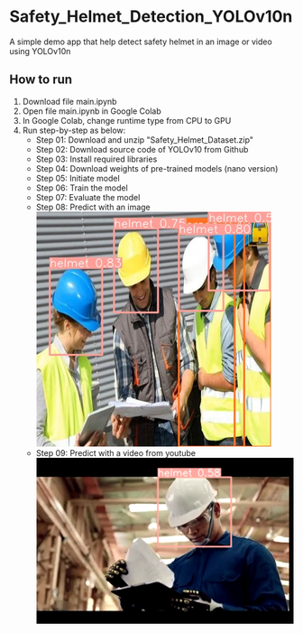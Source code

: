 # Safety_Helmet_Detection_YOLOv10n
A simple demo app that help detect safety helmet in an image or video using YOLOv10n

## How to run
1. Download file main.ipynb
2. Open file main.ipynb in Google Colab
3. In Google Colab, change runtime type from CPU to GPU
4. Run step-by-step as below:
    * Step 01: Download and unzip "Safety_Helmet_Dataset.zip"
    * Step 02: Download source code of YOLOv10 from Github
    * Step 03: Install required libraries
    * Step 04: Download weights of pre-trained models (nano version)
    * Step 05: Initiate model
    * Step 06: Train the model
    * Step 07: Evaluate the model
    * Step 08: Predict with an image
        ![Image 01: Demo result with a picture](pt_demo.PNG)
    * Step 09: Predict with a video from youtube
        ![Image 02: Demo result with a youtube video](yt_demo.PNG)